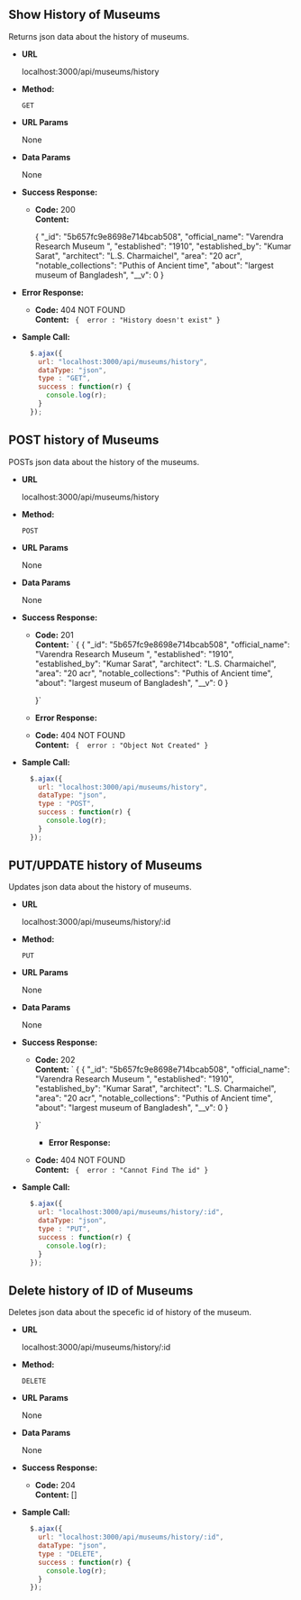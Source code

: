 **Show History of Museums**
----
  Returns json data about the history of museums.

* **URL**

  localhost:3000/api/museums/history

* **Method:**

  `GET`
  
*  **URL Params**

   None

* **Data Params**

  None

* **Success Response:**

  * **Code:** 200 <br />
    **Content:**
      
        
   	 {
   	 "_id": "5b657fc9e8698e714bcab508",
   	 "official_name": "Varendra Research Museum ",
    	"established": "1910",
    	"established_by": "Kumar Sarat",
    	"architect": "L.S. Charmaichel",
    	"area": "20 acr",
    	"notable_collections": "Puthis of Ancient time",
    	"about": "largest museum of Bangladesh",
    	"__v": 0
	}
	
 
* **Error Response:**

  * **Code:** 404 NOT FOUND <br />
    **Content:** `
    { 
       error : "History doesn't exist"
    }`



* **Sample Call:**

  ```javascript
    $.ajax({
      url: "localhost:3000/api/museums/history",
      dataType: "json",
      type : "GET",
      success : function(r) {
        console.log(r);
      }
    });
  ```

**POST history of Museums**
----
  POSTs json data about the history of the museums.

* **URL**

  localhost:3000/api/museums/history

* **Method:**

  `POST`
  
*  **URL Params**

   None

* **Data Params**

  None

* **Success Response:**

  * **Code:** 201 <br />
    **Content:** `
    { 
        {
   	 "_id": "5b657fc9e8698e714bcab508",
   	 "official_name": "Varendra Research Museum ",
    	"established": "1910",
    	"established_by": "Kumar Sarat",
    	"architect": "L.S. Charmaichel",
    	"area": "20 acr",
    	"notable_collections": "Puthis of Ancient time",
    	"about": "largest museum of Bangladesh",
    	"__v": 0
	}
    
    }`

  * **Error Response:**

  * **Code:** 404 NOT FOUND <br />
    **Content:** `
    { 
       error : "Object Not Created"
    }`



* **Sample Call:**

  ```javascript
    $.ajax({
      url: "localhost:3000/api/museums/history",
      dataType: "json",
      type : "POST",
      success : function(r) {
        console.log(r);
      }
    });
  ```


**PUT/UPDATE history of Museums**
----
 Updates json data about the history of museums.

* **URL**

  localhost:3000/api/museums/history/:id

* **Method:**

  `PUT`
  
*  **URL Params**

   None

* **Data Params**

  None

* **Success Response:**

  * **Code:** 202 <br />
    **Content:** `
    { 
        {
   	 "_id": "5b657fc9e8698e714bcab508",
   	 "official_name": "Varendra Research Museum ",
    	"established": "1910",
    	"established_by": "Kumar Sarat",
    	"architect": "L.S. Charmaichel",
    	"area": "20 acr",
    	"notable_collections": "Puthis of Ancient time",
    	"about": "largest museum of Bangladesh",
    	"__v": 0
	}
    
    }`

    * **Error Response:**

  * **Code:** 404 NOT FOUND <br />
    **Content:** `
    { 
       error : "Cannot Find The id"
    }`




* **Sample Call:**

  ```javascript
    $.ajax({
      url: "localhost:3000/api/museums/history/:id",
      dataType: "json",
      type : "PUT",
      success : function(r) {
        console.log(r);
      }
    });
  ```

**Delete history of ID of Museums**
----
  Deletes json data about the specefic id of history of the museum.

* **URL**

  localhost:3000/api/museums/history/:id

* **Method:**

  `DELETE`
  
*  **URL Params**

   None

* **Data Params**

  None

* **Success Response:**

  * **Code:** 204 <br />
    **Content:** 
    []


* **Sample Call:**

  ```javascript
    $.ajax({
      url: "localhost:3000/api/museums/history/:id",
      dataType: "json",
      type : "DELETE",
      success : function(r) {
        console.log(r);
      }
    });
  ```


